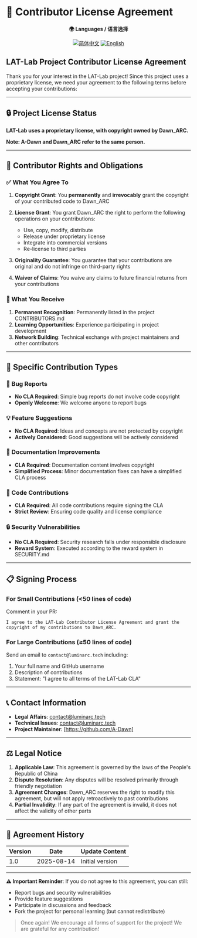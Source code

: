 # 📝 Contributor License Agreement

<div align="center">

**🌍 Languages / 语言选择**

[![简体中文](https://img.shields.io/badge/CLA-简体中文-blue.svg)](./CONTRIBUTOR_LICENSE_AGREEMENT.md) [![English](https://img.shields.io/badge/CLA-English-red.svg)](./CONTRIBUTOR_LICENSE_AGREEMENT_EN.md)

</div>

## LAT-Lab Project Contributor License Agreement

Thank you for your interest in the LAT-Lab project! Since this project uses a proprietary license, we need your agreement to the following terms before accepting your contributions:

---

## 🔒 Project License Status

**LAT-Lab uses a proprietary license, with copyright owned by Dawn_ARC.**

**Note: A-Dawn and Dawn_ARC refer to the same person.**

---

## 🤝 Contributor Rights and Obligations

### ✅ What You Agree To

1. **Copyright Grant**: You **permanently** and **irrevocably** grant the copyright of your contributed code to Dawn_ARC
2. **License Grant**: You grant Dawn_ARC the right to perform the following operations on your contributions:
   - Use, copy, modify, distribute
   - Release under proprietary license
   - Integrate into commercial versions
   - Re-license to third parties

3. **Originality Guarantee**: You guarantee that your contributions are original and do not infringe on third-party rights
4. **Waiver of Claims**: You waive any claims to future financial returns from your contributions

### 🎁 What You Receive

1. **Permanent Recognition**: Permanently listed in the project CONTRIBUTORS.md
2. **Learning Opportunities**: Experience participating in project development
3. **Network Building**: Technical exchange with project maintainers and other contributors

---

## 📝 Specific Contribution Types

### 🐛 Bug Reports
- **No CLA Required**: Simple bug reports do not involve code copyright
- **Openly Welcome**: We welcome anyone to report bugs

### 💡 Feature Suggestions
- **No CLA Required**: Ideas and concepts are not protected by copyright
- **Actively Considered**: Good suggestions will be actively considered

### 📝 Documentation Improvements
- **CLA Required**: Documentation content involves copyright
- **Simplified Process**: Minor documentation fixes can have a simplified CLA process

### 🔧 Code Contributions
- **CLA Required**: All code contributions require signing the CLA
- **Strict Review**: Ensuring code quality and license compliance

### 🔒 Security Vulnerabilities
- **No CLA Required**: Security research falls under responsible disclosure
- **Reward System**: Executed according to the reward system in SECURITY.md

---

## 📋 Signing Process

### For Small Contributions (<50 lines of code)
Comment in your PR:
```
I agree to the LAT-Lab Contributor License Agreement and grant the copyright of my contributions to Dawn_ARC.
```

### For Large Contributions (≥50 lines of code)
Send an email to `contact@luminarc.tech` including:
1. Your full name and GitHub username
2. Description of contributions
3. Statement: "I agree to all terms of the LAT-Lab CLA"

---

## 📞 Contact Information

- **Legal Affairs**: contact@luminarc.tech  
- **Technical Issues**: contact@luminarc.tech
- **Project Maintainer**: [https://github.com/A-Dawn]

---

## ⚖️ Legal Notice

1. **Applicable Law**: This agreement is governed by the laws of the People's Republic of China
2. **Dispute Resolution**: Any disputes will be resolved primarily through friendly negotiation
3. **Agreement Changes**: Dawn_ARC reserves the right to modify this agreement, but will not apply retroactively to past contributions
4. **Partial Invalidity**: If any part of the agreement is invalid, it does not affect the validity of other parts

---

## 🔄 Agreement History

| Version | Date | Update Content |
|---------|------|----------------|
| 1.0 | 2025-08-14 | Initial version |

---

**⚠️ Important Reminder**: If you do not agree to this agreement, you can still:
- Report bugs and security vulnerabilities
- Provide feature suggestions
- Participate in discussions and feedback
- Fork the project for personal learning (but cannot redistribute)

> Once again! We encourage all forms of support for the project! We are grateful for any contribution! 